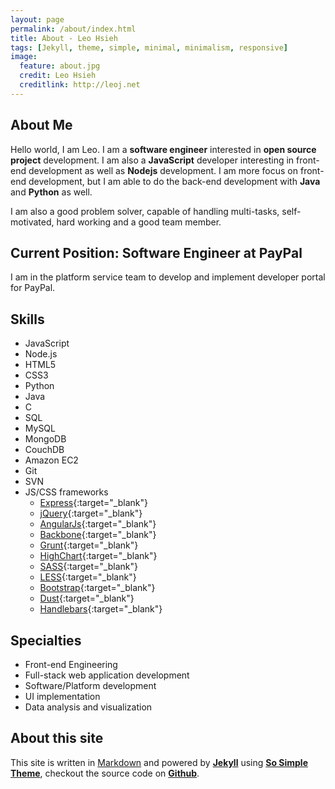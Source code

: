 ```yaml
---
layout: page
permalink: /about/index.html
title: About - Leo Hsieh
tags: [Jekyll, theme, simple, minimal, minimalism, responsive]
image:
  feature: about.jpg
  credit: Leo Hsieh
  creditlink: http://leoj.net
---
```


## About Me

Hello world, I am Leo. I am a **software engineer** interested in **open source project** development. I am also a **JavaScript** developer interesting in front-end development as well as **Nodejs** development. I am more focus on front-end development, but I am able to do the back-end development with **Java** and **Python** as well.

I am also a good problem solver, capable of handling multi-tasks, self-motivated, hard working and a good team member.

## Current Position: Software Engineer at PayPal

I am in the platform service team to develop and implement developer portal for PayPal.

## Skills

* JavaScript
* Node.js
* HTML5
* CSS3
* Python
* Java
* C
* SQL
* MySQL
* MongoDB
* CouchDB
* Amazon EC2
* Git
* SVN
* JS/CSS frameworks
  * [Express](http://expressjs.com){:target="_blank"}
  * [jQuery](http://jquery.com){:target="_blank"}
  * [AngularJs](http://angularjs.org){:target="_blank"}
  * [Backbone](http://backbonejs.org){:target="_blank"}
  * [Grunt](http://gruntjs.com){:target="_blank"}
  * [HighChart](http://www.highcharts.com){:target="_blank"}
  * [SASS](http://sass-lang.com){:target="_blank"}
  * [LESS](http://lesscss.org){:target="_blank"}
  * [Bootstrap](http://getbootstrap.com){:target="_blank"}
  * [Dust](http://linkedin.github.io/dustjs){:target="_blank"}
  * [Handlebars](http://handlebarsjs.com){:target="_blank"}

## Specialties

* Front-end Engineering
* Full-stack web application development
* Software/Platform development
* UI implementation
* Data analysis and visualization

## About this site

This site is written in [Markdown](http://daringfireball.net/projects/markdown) and powered by [**Jekyll**](http://jekyllrb.com) using [**So Simple Theme**](https://github.com/mmistakes/so-simple-theme), checkout the source code on [**Github**](http://github.com/LeoAJ/leoaj.github.com).
